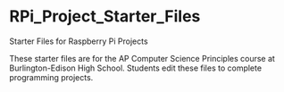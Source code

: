 # RPi_Project_Starter_Files
Starter Files for Raspberry Pi Projects

These starter files are for the AP Computer Science Principles course at Burlington-Edison High School.  Students edit these files to complete programming projects.
